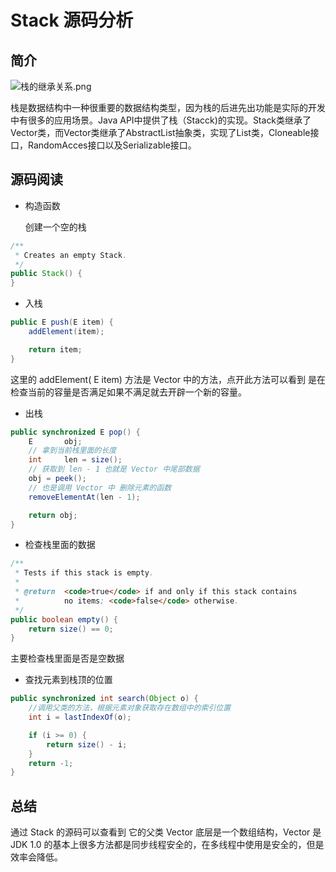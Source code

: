 # Stack 源码分析

##   简介

![栈的继承关系.png](http://pm1dr7anq.bkt.clouddn.com/栈的继承关系.png)



栈是数据结构中一种很重要的数据结构类型，因为栈的后进先出功能是实际的开发中有很多的应用场景。Java API中提供了栈（Stacck)的实现。Stack类继承了Vector类，而Vector类继承了AbstractList抽象类，实现了List类，Cloneable接口，RandomAcces接口以及Serializable接口。

 

##  源码阅读

- 构造函数

  创建一个空的栈

```java
/**
 * Creates an empty Stack.
 */
public Stack() {
}
```

- 入栈

```java
public E push(E item) {
    addElement(item);

    return item;
}
```

这里的 addElement( E item) 方法是 Vector 中的方法，点开此方法可以看到 是在检查当前的容量是否满足如果不满足就去开辟一个新的容量。

- 出栈

```java
public synchronized E pop() {
    E       obj;
    // 拿到当前栈里面的长度
    int     len = size();
	// 获取到 len - 1 也就是 Vector 中尾部数据
    obj = peek();
    // 也是调用 Vector 中 删除元素的函数
    removeElementAt(len - 1);

    return obj;
}
```

- 检查栈里面的数据

```java
/**
 * Tests if this stack is empty.
 *
 * @return  <code>true</code> if and only if this stack contains
 *          no items; <code>false</code> otherwise.
 */
public boolean empty() {
    return size() == 0;
}
```

 主要检查栈里面是否是空数据

- 查找元素到栈顶的位置

```java
public synchronized int search(Object o) {
    //调用父类的方法，根据元素对象获取存在数组中的索引位置
    int i = lastIndexOf(o);

    if (i >= 0) {
        return size() - i;
    }
    return -1;
}
```



## 总结

通过 Stack 的源码可以查看到 它的父类 Vector 底层是一个数组结构，Vector 是 JDK 1.0 的基本上很多方法都是同步线程安全的，在多线程中使用是安全的，但是效率会降低。

